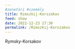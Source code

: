 ```yaml
---
#zenetöri #személy
title: Rimszkij-Korszakov
feed: show
date: 2022-12-23 17:30
permalink: /Rimszkij-Korszakov
---
```

Rymsky-Korsakov
